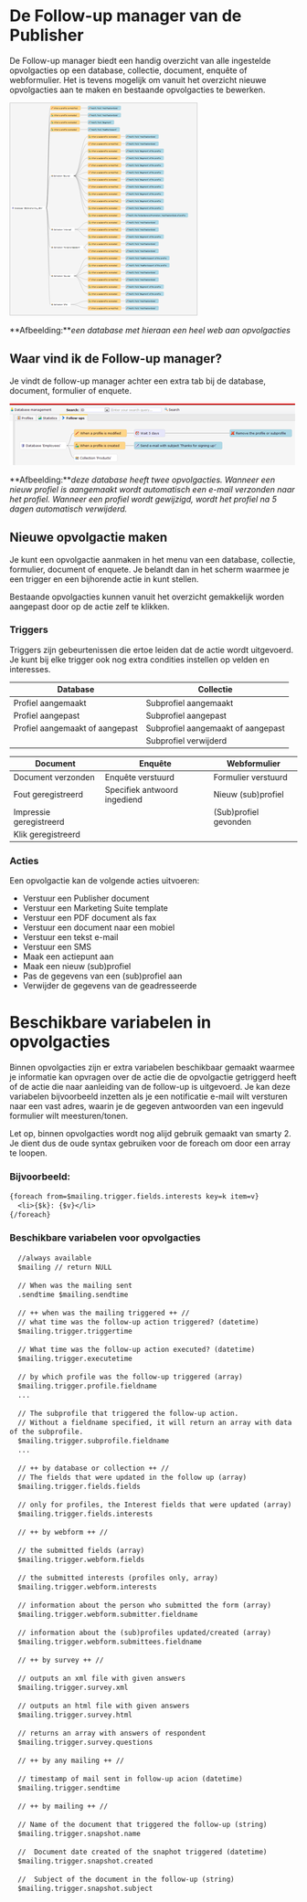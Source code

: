 # De Follow-up manager van de Publisher

De Follow-up manager biedt een handig overzicht van alle ingestelde
opvolgacties op een database, collectie, document, enquête of
webformulier. Het is tevens mogelijk om vanuit het overzicht nieuwe
opvolgacties aan te maken en bestaande opvolgacties te bewerken.

![](../images/overview1.png)

**Afbeelding:***een database met hieraan een heel web aan opvolgacties*

## Waar vind ik de Follow-up manager?

Je vindt de follow-up manager achter een extra tab bij de database,
document, formulier of enquete.

![](../images/follow-up-tab.png)

**Afbeelding:***deze database heeft twee opvolgacties. Wanneer een nieuw
profiel is aangemaakt wordt automatisch een e-mail verzonden naar het
profiel. Wanneer een profiel wordt gewijzigd, wordt het profiel na 5
dagen automatisch verwijderd.*

## Nieuwe opvolgactie maken

Je kunt een opvolgactie aanmaken in het menu van een database, collectie, 
formulier, document of enquete. Je belandt dan in het
scherm waarmee je een trigger en een bijhorende actie in kunt stellen.

Bestaande opvolgacties kunnen vanuit het overzicht gemakkelijk worden
aangepast door op de actie zelf te klikken.

### Triggers

Triggers zijn gebeurtenissen die ertoe leiden dat de actie wordt uitgevoerd. 
Je kunt bij elke trigger ook nog extra condities instellen op velden en 
interesses.

| Database                          | Collectie                          |
|-----------------------------------|------------------------------------|
| Profiel aangemaakt                | Subprofiel aangemaakt              |
| Profiel aangepast                 | Subprofiel aangepast               |
| Profiel aangemaakt of aangepast   | Subprofiel aangemaakt of aangepast |
|                                   | Subprofiel verwijderd              |

| Document                  | Enquête                      | Webformulier          |
|---------------------------|------------------------------|-----------------------|
| Document verzonden        | Enquête verstuurd            | Formulier verstuurd   |
| Fout geregistreerd        | Specifiek antwoord ingediend | Nieuw (sub)profiel    |
| Impressie geregistreerd   |                              | (Sub)profiel gevonden |
| Klik geregistreerd        |                              |                       |

### Acties

Een opvolgactie kan de volgende acties uitvoeren:

-   Verstuur een Publisher document
-   Verstuur een Marketing Suite template
-   Verstuur een PDF document als fax
-   Verstuur een document naar een mobiel
-   Verstuur een tekst e-mail
-   Verstuur een SMS
-   Maak een actiepunt aan
-   Maak een nieuw (sub)profiel
-   Pas de gegevens van een (sub)profiel aan
-   Verwijder de gegevens van de geadresseerde

# Beschikbare variabelen in opvolgacties

Binnen opvolgacties zijn er extra variabelen beschikbaar gemaakt waarmee je informatie kan opvragen over de actie die de opvolgactie getriggerd heeft of de actie die naar aanleiding van de follow-up is uitgevoerd. Je kan deze variabelen bijvoorbeeld inzetten als je een notificatie e-mail wilt versturen naar een vast adres, waarin je de gegeven antwoorden van een ingevuld formulier wilt meesturen/tonen.

Let op, binnen opvolgacties wordt nog alijd gebruik gemaakt van smarty 2. Je dient dus de oude syntax gebruiken voor de foreach om door een array te loopen. 


### Bijvoorbeeld: 

    {foreach from=$mailing.trigger.fields.interests key=k item=v}
      <li>{$k}: {$v}</li>
    {/foreach}


### Beschikbare variabelen voor opvolgacties

      //always available
      $mailing // return NULL

      // When was the mailing sent
      .sendtime $mailing.sendtime

      // ++ when was the mailing triggered ++ //
      // what time was the follow-up action triggered? (datetime)
      $mailing.trigger.triggertime

      // What time was the follow-up action executed? (datetime)
      $mailing.trigger.executetime

      // by which profile was the follow-up triggered (array)
      $mailing.trigger.profile.fieldname
      ...

      // The subprofile that triggered the follow-up action. 
      // Without a fieldname specified, it will return an array with data of the subprofile. 
      $mailing.trigger.subprofile.fieldname     
      ...

      // ++ by database or collection ++ //
      // The fields that were updated in the follow up (array)
      $mailing.trigger.fields.fields

      // only for profiles, the Interest fields that were updated (array)
      $mailing.trigger.fields.interests

      // ++ by webform ++ //

      // the submitted fields (array)
      $mailing.trigger.webform.fields

      // the submitted interests (profiles only, array)
      $mailing.trigger.webform.interests

      // information about the person who submitted the form (array)
      $mailing.trigger.webform.submitter.fieldname

      // information about the (sub)profiles updated/created (array)
      $mailing.trigger.webform.submittees.fieldname

      // ++ by survey ++ //

      // outputs an xml file with given answers
      $mailing.trigger.survey.xml

      // outputs an html file with given answers
      $mailing.trigger.survey.html

      // returns an array with answers of respondent
      $mailing.trigger.survey.questions

      // ++ by any mailing ++ //

      // timestamp of mail sent in follow-up acion (datetime)
      $mailing.trigger.sendtime

      // ++ by mailing ++ //

      // Name of the document that triggered the follow-up (string)
      $mailing.trigger.snapshot.name

      //  Document date created of the snaphot triggered (datetime)
      $mailing.trigger.snapshot.created

      //  Subject of the document in the follow-up (string)
      $mailing.trigger.snapshot.subject
